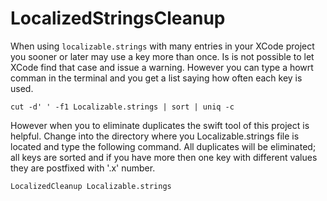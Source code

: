 # LocalizedStringsCleanup

When using `localizable.strings` with many entries in your XCode project you sooner or later 
may use a key more than once. Is is not possible to let XCode find that case 
and issue a warning. However you can type a howrt comman in the terminal and you get a 
list saying how often each key is used.

```
cut -d' ' -f1 Localizable.strings | sort | uniq -c
```

However when you to eliminate duplicates the swift tool of this project is helpful. Change into the
directory where you Localizable.strings file is located and type the following command. All duplicates
will be eliminated; all keys are sorted and if you have more then one key with different values they 
are postfixed with '.x' number. 

```
LocalizedCleanup Localizable.strings
```




